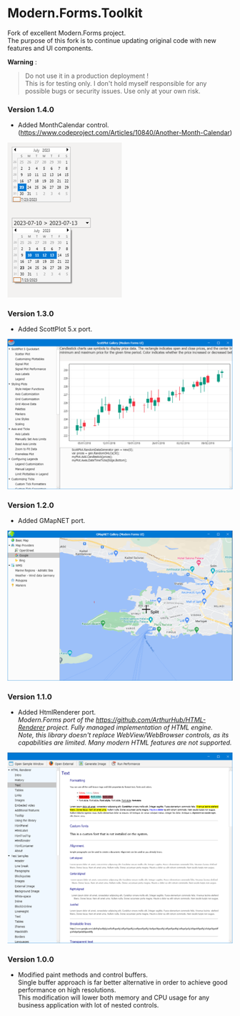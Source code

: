 # Modern.Forms.Toolkit

Fork of excellent Modern.Forms project.  
The purpose of this fork is to continue updating original code with new features and UI components.

**Warning**  :  
> Do not use it in a production deployment !  
> This is for testing only. I don't hold myself responsible for any possible bugs or security issues. Use only at your own risk.
  


### Version 1.4.0
- Added MonthCalendar control.  
(https://www.codeproject.com/Articles/10840/Another-Month-Calendar)  
<img src="img/calendar.png" width="256"/>

### Version 1.3.0
- Added ScottPlot 5.x port.  
<img src="img/scottplot.png" width="512"/>

### Version 1.2.0
- Added GMapNET port.  
<img src="img/gmap.png" width="512"/>

### Version 1.1.0
- Added HtmlRenderer port.  
*Modern.Forms port of the https://github.com/ArthurHub/HTML-Renderer project. Fully managed implementation of HTML engine.  
Note, this library doesn't replace WebView/WebBrowser controls, as its capabilities are limited. Many modern HTML features are not supported.*  
<img src="img/htmlrenderer.png" width="512"/>

### Version 1.0.0
- Modified paint methods and control buffers.  
Single buffer approach is far better alternative in order to achieve good performance on high resolutions.  
This modification will lower both memory and CPU usage for any business application with lot of nested controls.

